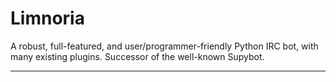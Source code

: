 # Limnoria

A robust, full-featured, and user/programmer-friendly Python IRC bot, with many existing plugins. Successor of the well-known Supybot.

---